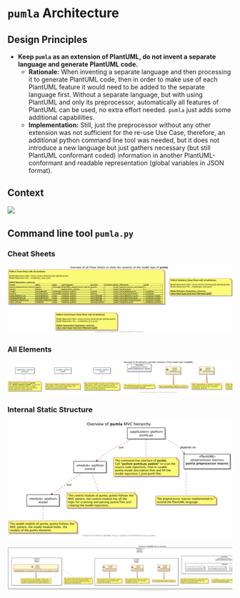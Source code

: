 # `pumla` Architecture

## Design Principles

- **Keep `pumla` as an extension of PlantUML, do not invent 
  a separate language and generate PlantUML code.**
  - **Rationale:** When inventing a separate language and 
    then processing it to generate PlantUML code, then
    in order to make use of each PlantUML feature it would
    need to be added to the separate language first. Without
    a separate language, but with using PlantUML and only its
    preprocessor, automatically all features of PlantUML can be
    used, no extra effort needed. `pumla` just adds some
    additional capabilities.
  - **Implementation:** Still, just the preprocessor without any
    other extension was not sufficient for the re-use Use Case,
    therefore, an additional python command line tool was needed,
    but it does not introduce a new language but just gathers 
    necessary (but still PlantUML conformant coded) information
    in another PlantUML-conformant and readable representation
    (global variables in JSON format).

## Context

![](./01_context/pumla_context.png)

## Command line tool `pumla.py`

### Cheat Sheets

![](./00_pics/overview_allcheatsheets.png)

### All Elements

![](./00_pics/overview_allelements.png)

### Internal Static Structure 

![](./00_pics/overview_structure_hierarchy.png)

![](./00_pics/overview_internalstructure.png)


